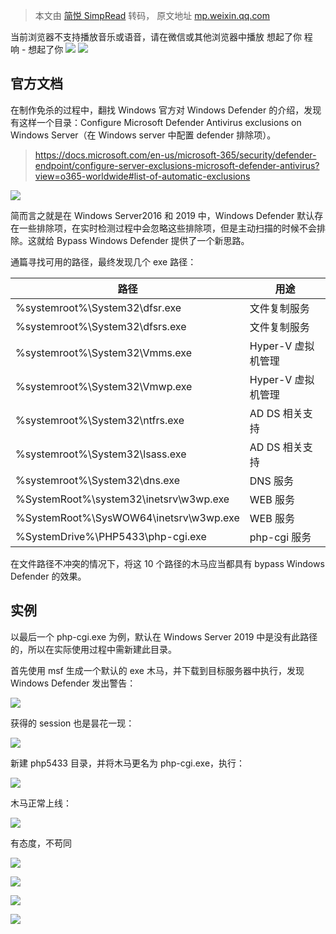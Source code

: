 > 本文由 [简悦 SimpRead](http://ksria.com/simpread/) 转码， 原文地址 [mp.weixin.qq.com](https://mp.weixin.qq.com/s/iP9Ykg1zYRjqDQhwWTdifA)

当前浏览器不支持播放音乐或语音，请在微信或其他浏览器中播放 想起了你 程响 - 想起了你 ![](http://res.wx.qq.com/mmbizwap/zh_CN/htmledition/images/icon/appmsg/qqmusic/icon_qqmusic_source55871f.svg)   ![](https://y.gtimg.cn/music/photo_new/T002R90x90M000001hRg6L2eWevf.jpg)

官方文档
----

在制作免杀的过程中，翻找 Windows 官方对 Windows Defender 的介绍，发现有这样一个目录：Configure Microsoft Defender Antivirus exclusions on Windows Server（在 Windows server 中配置 defender 排除项）。

> https://docs.microsoft.com/en-us/microsoft-365/security/defender-endpoint/configure-server-exclusions-microsoft-defender-antivirus?view=o365-worldwide#list-of-automatic-exclusions

![](https://mmbiz.qpic.cn/mmbiz_png/fZT30hrVgReNDxa5JWjzODTSsuFS5Ark7KcrkLLF9hpHlKCg7o4icm6bEObrLxic7F0JMoslvGByjwb2IgkJGLtA/640?wx_fmt=png)

简而言之就是在 Windows Server2016 和 2019 中，Windows Defender 默认存在一些排除项，在实时检测过程中会忽略这些排除项，但是主动扫描的时候不会排除。这就给 Bypass Windows Defender 提供了一个新思路。

通篇寻找可用的路径，最终发现几个 exe 路径：

<table><thead><tr><th>路径</th><th>用途</th></tr></thead><tbody><tr><td>%systemroot%\System32\dfsr.exe</td><td>文件复制服务</td></tr><tr><td>%systemroot%\System32\dfsrs.exe</td><td>文件复制服务</td></tr><tr><td>%systemroot%\System32\Vmms.exe</td><td>Hyper-V 虚拟机管理</td></tr><tr><td>%systemroot%\System32\Vmwp.exe</td><td>Hyper-V 虚拟机管理</td></tr><tr><td>%systemroot%\System32\ntfrs.exe</td><td>AD DS 相关支持</td></tr><tr><td>%systemroot%\System32\lsass.exe</td><td>AD DS 相关支持</td></tr><tr><td>%systemroot%\System32\dns.exe</td><td>DNS 服务</td></tr><tr><td>%SystemRoot%\system32\inetsrv\w3wp.exe</td><td>WEB 服务</td></tr><tr><td>%SystemRoot%\SysWOW64\inetsrv\w3wp.exe</td><td>WEB 服务</td></tr><tr><td>%SystemDrive%\PHP5433\php-cgi.exe</td><td>php-cgi 服务</td></tr></tbody></table>

在文件路径不冲突的情况下，将这 10 个路径的木马应当都具有 bypass Windows Defender 的效果。

实例
--

以最后一个 php-cgi.exe 为例，默认在 Windows Server 2019 中是没有此路径的，所以在实际使用过程中需新建此目录。

首先使用 msf 生成一个默认的 exe 木马，并下载到目标服务器中执行，发现 Windows Defender 发出警告：

![](https://mmbiz.qpic.cn/mmbiz_png/fZT30hrVgReNDxa5JWjzODTSsuFS5ArkytFwxtrZpMNuconAFWHXgjxwBYrVulEhz8HbhnB25bSGwBPOae0JlA/640?wx_fmt=png)

获得的 session 也是昙花一现：

![](https://mmbiz.qpic.cn/mmbiz_png/fZT30hrVgReNDxa5JWjzODTSsuFS5ArkVro8cIqbCY1DDC9ibsbVQzmibUXspthndOQyGI1fwUejfVvAYLicBIThg/640?wx_fmt=png)

新建 php5433 目录，并将木马更名为 php-cgi.exe，执行：

![](https://mmbiz.qpic.cn/mmbiz_png/fZT30hrVgReNDxa5JWjzODTSsuFS5ArkQHcLzzOowZN2OuH0t8nzNjmO550VoUfuth8ibz3icO6hf8DkrovrAdGg/640?wx_fmt=png)

木马正常上线：

![](https://mmbiz.qpic.cn/mmbiz_png/fZT30hrVgReNDxa5JWjzODTSsuFS5ArkKicoEMcnquZNXOTbwdJtDMPo0ZIot6jPJEuAfVqL83Sqszib3vG2QGpA/640?wx_fmt=png)

有态度，不苟同  

![](https://mmbiz.qpic.cn/mmbiz/yqVAqoZvDibEmUmjw1g1ln7tK24z5BNE2zPOdcP7L8fSb1Gib86QD302AjpzM3taqlCib3icuScdPzP6GOTjf5eWeA/640?wx_fmt=png)

![](https://mmbiz.qpic.cn/mmbiz_png/3heAguJrdPwwb5AxgeyO4QBNh18Fn6zdHoLUI5icibB4ibJKHvDsZTm7oBibUMPBk2ccibiawFdUyRsxdwsHjdAVjYuw/640?wx_fmt=png)

![](https://mmbiz.qpic.cn/mmbiz_png/3heAguJrdPwFnSZ4ST9beGd5aICibCzeudnBgkU2jxkNicmkoJOqCRpRTuZ66zKQRXahaCXcwyxugx5paBygA1aw/640?wx_fmt=png)

![](https://mmbiz.qpic.cn/mmbiz_png/3heAguJrdPx2Cg8E6NUnTM2QWsLDFu3aJ7MIzUCkaMnjNPMaIS6ZibIjxiaXVUGicnfQBohqjtxicSMt55NMBfpTWQ/640?wx_fmt=png)
